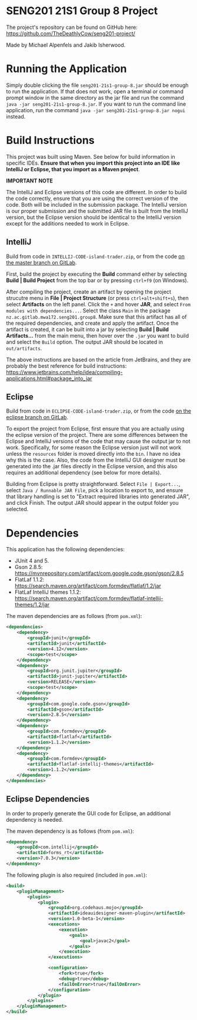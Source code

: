 # SENG201 21S1 Group 8 Project

The project's repository can be found on GitHub here: https://github.com/TheDeathlyCow/seng201-project/

Made by Michael Alpenfels and Jakib Isherwood.

# Running the Application

Simply double clicking the file `seng201-21s1-group-8.jar` should be enough to run the application. If that does not work, open a terminal or command prompt window in the same directory as the jar file and run the command `java -jar seng201-21s1-group-8.jar`. If you want to run the command line application, run the command `java -jar seng201-21s1-group-8.jar nogui` instead. 

# Build Instructions

This project was built using Maven. See below for build information in specific IDEs. **Ensure that when you import this project into an IDE like IntelliJ or Eclipse, that you import as a Maven project**.

**IMPORTANT NOTE**

The IntelliJ and Eclipse versions of this code are different. In order to build the code correctly, ensure that you are using the correct version of the code. Both will be included in the submission package. The IntelliJ version is our proper submission and the submitted JAR file is built from the IntelliJ version, but the Eclipse version should be identical to the IntelliJ version except for the additions needed to work in Eclipse. 

## IntelliJ

Build from code in `INTELLIJ-CODE-island-trader.zip`, or from the code [on the master branch on GitLab](https://eng-git.canterbury.ac.nz/mwa172/seng201-21s1-group-8/-/tree/master).

First, build the project by executing the **Build** command either by selecting **Build | Build Project** from the top bar or by pressing `ctrl+f9` (on Windows). 

After compiling the project, create an artifact by opening the project strucutre menu in **File | Project Structure** (or press `ctrl+alt+shift+s`), then select **Artifacts** on the left panel. Click the `+` and hover **JAR**, and select `From modules with dependencies...`. Select the class `Main` in the package `nz.ac.gitlab.mwa172.seng201.group8`. Make sure that this artifact has all of the required dependencies, and create and apply the artifact. Once the artifact is created, it can be built into a jar by selecting **Build | Build Artifacts...** from the main menu, then hover over the `.jar` you want to build and select the `Build` option. The output JAR should be located in `out/artifacts`. 

The above instructions are based on the article from JetBrains, and they are probably the best reference for build instructions: https://www.jetbrains.com/help/idea/compiling-applications.html#package_into_jar

## Eclipse

Build from code in `ECLIPSE-CODE-island-trader.zip`, or from the code [on the eclipse branch on GitLab](https://eng-git.canterbury.ac.nz/mwa172/seng201-21s1-group-8/-/tree/eclipse).

To export the project from Eclipse, first ensure that you are actually using the eclipse version of the project. There are some differences between the Eclipse and IntelliJ versions of the code that may cause the output jar to not work. Specifically, for some reason the Eclipse version just will not work unless the `resources` folder is moved directly into the `bin`. I have no idea why this is the case. Also, the code from the IntelliJ GUI designer must be generated into the .jar files directly in the Eclipse version, and this also requires an additional dependency (see below for more details). 

Building from Eclipse is pretty straightforward. Select `File | Export...`, select `Java / Runnable JAR File`, pick a location to export to, and ensure that library handling is set to "Extract required libraries into generated JAR", and click Finish. The output JAR should appear in the output folder you selected.

# Dependencies

This application has the following dependencies: 

* JUnit 4 and 5. 
* Gson 2.8.5: https://mvnrepository.com/artifact/com.google.code.gson/gson/2.8.5
* FlatLaf 1.1.2: https://search.maven.org/artifact/com.formdev/flatlaf/1.2/jar
* FlatLaf IntelliJ themes 1.1.2: https://search.maven.org/artifact/com.formdev/flatlaf-intellij-themes/1.2/jar 

The maven dependencies are as follows (from `pom.xml`):

```xml
<dependencies>
    <dependency>
        <groupId>junit</groupId>
        <artifactId>junit</artifactId>
        <version>4.12</version>
        <scope>test</scope>
    </dependency>
    <dependency>
        <groupId>org.junit.jupiter</groupId>
        <artifactId>junit-jupiter</artifactId>
        <version>RELEASE</version>
        <scope>test</scope>
    </dependency>
    <dependency>
        <groupId>com.google.code.gson</groupId>
        <artifactId>gson</artifactId>
        <version>2.8.5</version>
    </dependency>
    <dependency>
        <groupId>com.formdev</groupId>
        <artifactId>flatlaf</artifactId>
        <version>1.1.2</version>
    </dependency>
    <dependency>
        <groupId>com.formdev</groupId>
        <artifactId>flatlaf-intellij-themes</artifactId>
        <version>1.1.2</version>
    </dependency>
</dependencies>
```

## Eclipse Dependencies

In order to properly generate the GUI code for Eclipse, an additional dependency is needed. 

The maven dependency is as follows (from `pom.xml`):

```xml
<dependency>
    <groupId>com.intellij</groupId>
    <artifactId>forms_rt</artifactId>
    <version>7.0.3</version>
</dependency>
```

The following plugin is also required (included in `pom.xml`):

```xml
<build>
    <pluginManagement>
        <plugins>
            <plugin>
                <groupId>org.codehaus.mojo</groupId>
                <artifactId>ideauidesigner-maven-plugin</artifactId>
                <version>1.0-beta-1</version>
                <executions>
                    <execution>
                        <goals>
                            <goal>javac2</goal>
                        </goals>
                    </execution>
                </executions>

                <configuration>
                    <fork>true</fork>
                    <debug>true</debug>
                    <failOnError>true</failOnError>
                </configuration>
            </plugin>
        </plugins>
    </pluginManagement>
</build>
```
